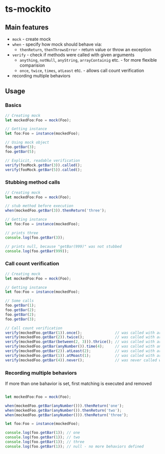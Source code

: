 # ts-mockito

## Main features

* `mock` - create mock
* `when` - specify how mock should behave via:
	* `thenReturn`, `thenThrowsError` - return value or throw an exception
* `verify` - check if methods were called with given arguments
	* `anything`, `notNull`, `anyString`, `arrayContainig` etc. - for more flexible comparision
	* `once`, `twice`, `times`, `atLeast` etc. - allows call count verification
* recording multiple behaviors

## Usage

### Basics
```typescript
// Creating mock
let mockedFoo:Foo = mock(Foo);

// Getting instance
let foo:Foo = instance(mockedFoo);

// Using mock object
foo.getBar(3);
foo.getBar(5);

// Explicit, readable verification
verify(fooMock.getBar(3)).called();
verify(fooMock.getBar(5)).called();
```

### Stubbing method calls

```typescript
// Creating mock
let mockedFoo:Foo = mock(Foo);

// stub method before execution
when(mockedFoo.getBar(3)).thenReturn('three');

// Getting instance
let foo:Foo = instance(mockedFoo);

// prints three
console.log(foo.getBar(3));

// prints null, because "getBar(999)" was not stubbed
console.log(foo.getBar(999));
```

### Call count verification

```typescript
// Creating mock
let mockedFoo:Foo = mock(Foo);

// Getting instance
let foo:Foo = instance(mockedFoo);

// Some calls
foo.getBar(1);
foo.getBar(2);
foo.getBar(2);
foo.getBar(3);

// Call count verification
verify(mockedFoo.getBar(1)).once();               // was called with arg === 1 only once
verify(mockedFoo.getBar(2)).twice();              // was called with arg === 2 exactly two times
verify(mockedFoo.getBar(between(2, 3))).thrice(); // was called with arg beween 2-3 exactly three times
verify(mockedFoo.getBar(anyNumber()).time(4);     // was called with any number arg exactly four times
verify(mockedFoo.getBar(2)).atLeast(2);           // was called with arg === 2 min two times
verify(mockedFoo.getBar(1)).atMoast(1);           // was called with arg === 1 max one time
verify(mockedFoo.getBar(4)).never();              // was never called with arg === 4
```

### Recording multiple behaviors

If more than one bahavior is set, first matching is executed and removed

```typescript

let mockedFoo:Foo = mock(Foo);

when(mockedFoo.getBar(anyNumber())).thenReturn('one');
when(mockedFoo.getBar(anyNumber()).thenReturn('two');
when(mockedFoo.getBar(anyNumber())).thenReturn('three');

let foo:Foo = instance(mockedFoo);

console.log(foo.getBar(1));	// one
console.log(foo.getBar(1));	// two
console.log(foo.getBar(1));	// three
console.log(foo.getBar(1));	// null - no more behaviors defined
```
